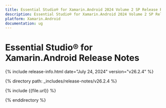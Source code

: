 ```yaml
---
title: Essential Studio® for Xamarin.Android 2024 Volume 2 SP Release Release Notes  
description: Essential Studio® for Xamarin.Android 2024 Volume 2 SP Release Release Notes  
platform: Xamarin.Android
documentation: ug
---
```


# Essential Studio® for Xamarin.Android  Release Notes  

{% include release-info.html date="July 24, 2024"  version="v26.2.4" %} 

{% directory path: _includes/release-notes/v26.2.4 %}

{% include {{file.url}} %}

{% enddirectory %}